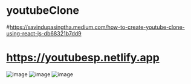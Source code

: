 # youtubeClone
#https://savindupasingtha.medium.com/how-to-create-youtube-clone-using-react-js-db68321b7dd9
# https://youtubesp.netlify.app
![image](https://user-images.githubusercontent.com/64083148/120184909-6e8a8c80-c209-11eb-8fbd-73be04148579.png)
![image](https://user-images.githubusercontent.com/64083148/120185426-1a33dc80-c20a-11eb-95f0-3632a9c7327e.png)
![image](https://user-images.githubusercontent.com/64083148/120184861-60d50700-c209-11eb-9d99-ebdab571e7e8.png)


